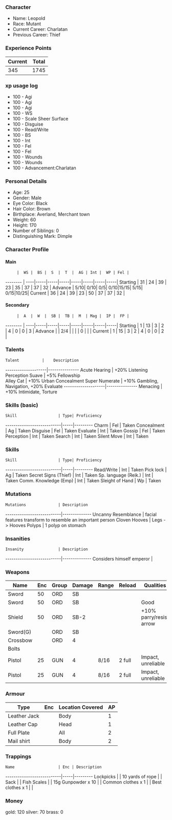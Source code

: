 ### Character
- Name: Leopold
- Race: Mutant
- Current Career: Charlatan
- Previous Career: Thief

### Experience Points
Current | Total
--------|------
 345    | 1745

### xp usage log
- 100 - Agi
- 100 - Agi
- 100 - Agi
- 100 - WS
- 100 - Scale Sheer Surface
- 100 - Disguise
- 100 - Read/Write
- 100 - BS        
- 100 - Int        
- 100 - Fel       
- 100 - Fel        
- 100 - Wounds        
- 100 - Wounds        
- 100 - Advancement:Charlatan        


### Personal Details
- Age: 25
- Gender: Male
- Eye Color: Black
- Hair Color: Brown
- Birthplace: Averland, Merchant town
- Weight: 60
- Height: 170
- Number of Siblings: 0
- Distinguishing Mark: Dimple

### Character Profile

#### Main
         |  WS |  BS |  S  |  T  |  AG | Int |  WP | Fel |
-------- | ----|-----|-----|-----|-----|-----|-----|-----|
Starting |  31 |  24 |  39 |  23 |  35 |  37 |  37 |  32 |
Advance  | 5/10| 0/10|  0/5| 0/10|15/15| 5/15| 0/15|10/25|
Current  |  36 |  24 |  39 |  23 |  50 |  37 |  37 |  32 |

#### Secondary
         |  A  |  W  |  SB |  TB |  M  | Mag |  IP |  FP |
-------- | ----|-----|-----|-----|-----|-----|-----|-----|
Starting |  1  |  13 |  3  |  2  |  4  |  0  |  0  |  3  |
Advance  |     | 2/4 |     |     |     |  0  |     |     |
Current  |  1  |  15 |  3  |  2  |  4  |  0  |  0  |  2  |
  
### Talents
    Talent          |    Description
--------------------|---------------
Acute Hearing       | +20% Listening Perception
Suave               | +5% Fellowship  
Alley Cat           | +10% Urban Concealment
Super Numerate      | +10% Gambling, Navigation, +20% Evaluate
--------------------|---------------
Menacing            | +10% Intimidate, Torture
 

### Skills (basic)
    Skill                  | Type| Proficiency
---------------------------|-----|---------
Charm                      | Fel | Taken
Concealment                | Ag  | Taken
Disguise                   | Fel | Taken
Evaluate                   | Int | Taken
Gossip                     | Fel | Taken
Perception                 | Int | Taken
Search                     | Int | Taken
Silent Move                | Int | Taken


### Skills
    Skill                  | Type| Proficiency
---------------------------|-----|---------
Read/Write                 | Int | Taken
Pick lock                  | Ag  | Taken
Secret Signs (Thief)       | Int | Taken
Sp. language (Reik.)       | Int | Taken
Comm. Knowledge (Emp)      | Int | Taken
Sleight of Hand            | Wp  | Taken


### Mutations
    Mutations              | Description
---------------------------|--------------
Uncanny Resemblance        | facial features transform to resemble an important person
Cloven Hooves              | Legs -> Hooves
Polyps                     | 1 polyp on stomach


### Insanities
    Insanity               | Description
---------------------------|--------------
Considers himself emperor  |


### Weapons
   Name  | Enc | Group | Damage | Range | Reload | Qualities
-------- |-----|-------|--------|-------|--------|----------
Sword    |  50 |  ORD  |   SB   |       |        |
Sword    |  50 |  ORD  |   SB   |       |        |  Good
Shield   |  50 |  ORD  | SB-2   |       |        |  +10% parry/resist arrow
Sword(G) |     |  ORD  |   SB   |       |        |
Crossbow |     |  ORD  |    4   |       |        |
Bolts    |     |       |        |       |        |
Pistol   | 25  |  GUN  |   4    | 8/16  |2 full  | Impact, unreliable
Pistol   | 25  |  GUN  |   4    | 8/16  |2 full  | Impact, unreliable

  
### Armour
   Type      | Enc | Location Covered | AP |
-------------|-----|------------------|----|
Leather Jack |     |      Body        | 1  |
Leather Cap  |     |      Head        | 1  |
Full Plate   |     |      All         | 2  |
Mail shirt   |     |      Body        | 2  |

### Trappings
    Name                   | Enc | Description
---------------------------|-----|---------
Lockpicks                  |     |
10 yards of rope           |     |
Sack                       |     |
Fish Scales                |     | 15g
Gunpowder x 10             |     |
Common clothes x 1         |     |
Best clothes x 1           |     |
 

### Money
gold: 120
silver: 70
brass: 0
